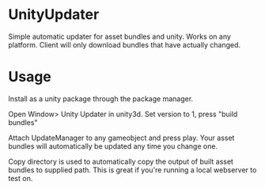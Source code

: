 # UnityUpdater
 
Simple automatic updater for asset bundles and unity. Works on any platform. Client will only download bundles that have actually changed.

# Usage
Install as a unity package through the package manager.

Open Window> Unity Updater in unity3d. Set version to 1, press "build bundles"

Attach UpdateManager to any gameobject and press play. Your asset bundles will automatically be updated any time you change one.

Copy directory is used to automatically copy the output of built asset bundles to supplied path. This is great if you're running a local webserver to test on.

